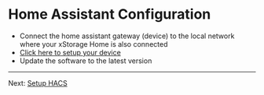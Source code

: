 # Home Assistant Configuration
- Connect the home assistant gateway (device) to the local network where your xStorage Home is also connected
- [Click here to setup your device](http://homeassistant.local:8123)
- Update the software to the latest version

---
Next: [Setup HACS](https://greyfold.github.io/home_assistant_eaton_battery_storage/setup-hacs)